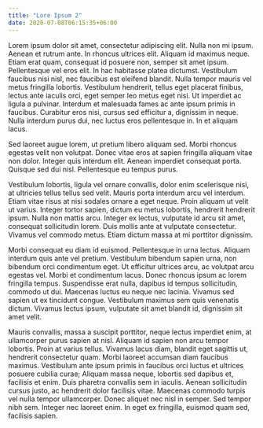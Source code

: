 ```yaml
---
title: "Lore Ipsum 2"
date: 2020-07-08T06:15:35+06:00
---
```


Lorem ipsum dolor sit amet, consectetur adipiscing elit. Nulla non mi ipsum. Aenean et rutrum ante. In rhoncus ultrices elit. Aliquam id maximus neque. Etiam erat quam, consequat id posuere non, semper sit amet ipsum. Pellentesque vel eros elit. In hac habitasse platea dictumst. Vestibulum faucibus nisi nisl, nec faucibus est eleifend blandit. Nulla tempor mauris vel metus fringilla lobortis. Vestibulum hendrerit, tellus eget placerat finibus, lectus ante iaculis orci, eget semper leo metus eget nisi. Ut imperdiet ac ligula a pulvinar. Interdum et malesuada fames ac ante ipsum primis in faucibus. Curabitur eros nisi, cursus sed efficitur a, dignissim in neque. Nulla interdum purus dui, nec luctus eros pellentesque in. In et aliquam lacus.

Sed laoreet augue lorem, ut pretium libero aliquam sed. Morbi rhoncus egestas velit non volutpat. Donec vitae eros at sapien fringilla aliquam vitae non dolor. Integer quis interdum elit. Aenean imperdiet consequat porta. Quisque sed dui nisl. Pellentesque eu tempus purus.

Vestibulum lobortis, ligula vel ornare convallis, dolor enim scelerisque nisi, at ultricies tellus tellus sed velit. Mauris porta interdum arcu vel interdum. Etiam vitae risus at nisi sodales ornare a eget neque. Proin aliquam ut velit ut varius. Integer tortor sapien, dictum eu metus lobortis, hendrerit hendrerit ipsum. Nulla non mattis arcu. Integer ex lectus, vulputate id arcu sit amet, consequat sollicitudin lorem. Duis mollis ante at vulputate consectetur. Vivamus vel commodo metus. Etiam dictum massa at mi porttitor dignissim.

Morbi consequat eu diam id euismod. Pellentesque in urna lectus. Aliquam interdum quis ante vel pretium. Vestibulum bibendum sapien urna, non bibendum orci condimentum eget. Ut efficitur ultrices arcu, ac volutpat arcu egestas vel. Morbi et condimentum lacus. Donec rhoncus ipsum ac lorem fringilla tempus. Suspendisse erat nulla, dapibus id tempus sollicitudin, commodo ut dui. Maecenas luctus eu neque nec lacinia. Vivamus sed sapien ut ex tincidunt congue. Vestibulum maximus sem quis venenatis dictum. Vivamus lectus ipsum, vulputate sit amet blandit id, dignissim sit amet velit.

Mauris convallis, massa a suscipit porttitor, neque lectus imperdiet enim, at ullamcorper purus sapien at nisl. Aliquam id sapien non arcu tempor lobortis. Proin at varius tellus. Vivamus lacus diam, blandit eget sagittis ut, hendrerit consectetur quam. Morbi laoreet accumsan diam faucibus maximus. Vestibulum ante ipsum primis in faucibus orci luctus et ultrices posuere cubilia curae; Aliquam massa neque, lobortis sed dapibus et, facilisis et enim. Duis pharetra convallis sem in iaculis. Aenean sollicitudin cursus justo, ac hendrerit dolor facilisis vitae. Maecenas commodo turpis vel nulla tempor ullamcorper. Donec aliquet nec nisl in semper. Sed tempor nibh sem. Integer nec laoreet enim. In eget ex fringilla, euismod quam sed, facilisis sapien.
